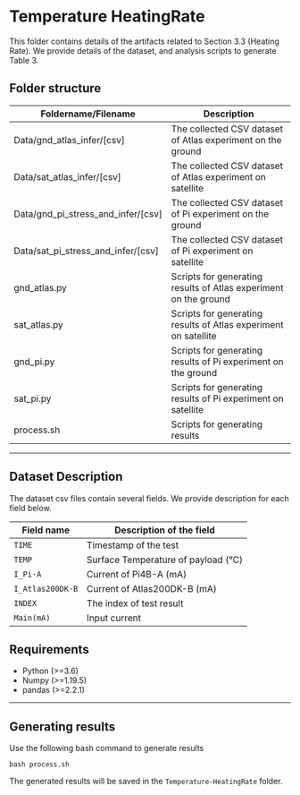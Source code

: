 # Temperature HeatingRate

This folder contains details of the artifacts related to Section 3.3 (Heating Rate). We provide details of the dataset, and analysis scripts to generate Table 3.

## Folder structure
| Foldername/Filename                | Description                                                      |
| ---------------------------------- | ---------------------------------------------------------------- |
| Data/gnd_atlas_infer/[csv]         | The collected CSV dataset of Atlas experiment on the ground      |
| Data/sat_atlas_infer/[csv]         | The collected CSV dataset of Atlas experiment on satellite       |
| Data/gnd_pi_stress_and_infer/[csv] | The collected CSV dataset of Pi experiment on the ground         |
| Data/sat_pi_stress_and_infer/[csv] | The collected CSV dataset of Pi experiment on satellite          |
| gnd_atlas.py                       | Scripts for generating results of Atlas experiment on the ground |
| sat_atlas.py                       | Scripts for generating results of Atlas experiment on satellite  |
| gnd_pi.py                          | Scripts for generating results of Pi experiment on the ground    |
| sat_pi.py                          | Scripts for generating results of Pi experiment on satellite     |
| process.sh                         | Scripts for generating results                                   |

---

## Dataset Description

The dataset csv files contain several fields. We provide description for each field below.

| Field name       | Description of the field            |
| ---------------- | ----------------------------------- |
| `TIME`           | Timestamp of the test               |
| `TEMP`           | Surface Temperature of payload (°C) |
| `I_Pi-A`         | Current of Pi4B-A (mA)              |
| `I_Atlas200DK-B` | Current of Atlas200DK-B (mA)        |
| `INDEX`          | The index of test result            |
| `Main(mA)`       | Input current                       |

## Requirements

* Python (>=3.6)
* Numpy (>=1.19.5)
* pandas (>=2.2.1)

---

## Generating results

Use the following bash command to generate results

```Rbash
bash process.sh
```
The generated results will be saved in the `Temperature-HeatingRate` folder.
